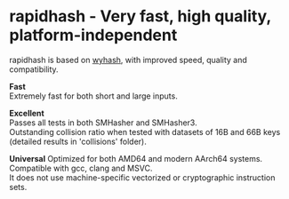 rapidhash - Very fast, high quality, platform-independent
====

rapidhash is based on [wyhash](https://github.com/wangyi-fudan/wyhash), with improved speed, quality and compatibility.

**Fast**  
Extremely fast for both short and large inputs.

**Excellent**  
Passes all tests in both SMHasher and SMHasher3.  
Outstanding collision ratio when tested with datasets of 16B and 66B keys (detailed results in 'collisions' folder).

**Universal** 
Optimized for both AMD64 and modern AArch64 systems.  
Compatible with gcc, clang and MSVC.  
It does not use machine-specific vectorized or cryptographic instruction sets.
